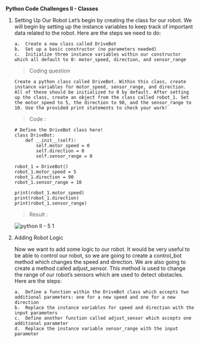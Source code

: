 **Python Code Challenges II - Classes**

1.  Setting Up Our Robot
    Let’s begin by creating the class for our robot. We will begin by setting up the instance variables to keep track of important data related to the robot. Here are the steps we need to do:

        a.  Create a new class called DriveBot
        b.  Set up a basic constructor (no parameters needed)
        c.  Initialize three instance variables within our constructor which all default to 0: motor_speed, direction, and sensor_range

    >   Coding question

        Create a python class called DriveBot. Within this class, create instance variables for motor_speed, sensor_range, and direction. All of these should be initialized to 0 by default. After setting up the class, create an object from the class called robot_1. Set the motor_speed to 5, the direction to 90, and the sensor_range to 10. Use the provided print statements to check your work!

    >   Code    :

        # Define the DriveBot class here!
        class DriveBot:
            def __init__(self):
                self.motor_speed = 0
                self.direction = 0
                self.sensor_range = 0

        robot_1 = DriveBot()
        robot_1.motor_speed = 5
        robot_1.direction = 90
        robot_1.sensor_range = 10

        print(robot_1.motor_speed)
        print(robot_1.direction)
        print(robot_1.sensor_range)

    >   Result  :

    ![python II - 5 1](https://user-images.githubusercontent.com/74751990/204146996-c83b6b73-536f-451a-a571-c753eecfec40.jpg)

2.  Adding Robot Logic
    
    Now we want to add some logic to our robot. It would be very useful to be able to control our robot, so we are going to create a control_bot method which changes the speed and direction. We are also going to create a method called adjust_sensor. This method is used to change the range of our robot’s sensors which are used to detect obstacles. Here are the steps:

        a.  Define a function within the DriveBot class which accepts two additional parameters: one for a new speed and one for a new direction
        b.  Replace the instance variables for speed and direction with the input parameters
        c.  Define another function called adjust_sensor which accepts one additional parameter
        d.  Replace the instance variable sensor_range with the input parameter



